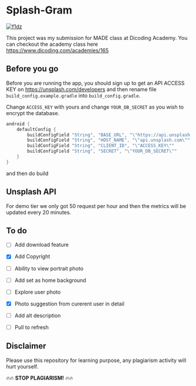 # Splash-Gram

[![f1dz](https://circleci.com/gh/f1dz/Splash-Gram.svg?style=svg)](https://circleci.com/gh/f1dz/Splash-Gram)


This project was my submission for MADE class at Dicoding Academy.
You can checkout the academy class here https://www.dicoding.com/academies/165

## Before you go
Before you are running the app, you should sign up to get an API ACCESS KEY on https://unsplash.com/developers and then rename file ```build_config.example.gradle``` into ```build_config.gradle```.

Change ```ACCESS_KEY``` with yours and change ```YOUR_DB_SECRET``` as you wish to encrypt the database.
```gradle
android {
    defaultConfig {
        buildConfigField "String", "BASE_URL", "\"https://api.unsplash.com/\""
        buildConfigField "String", "HOST_NAME", "\"api.unsplash.com\""
        buildConfigField "String", "CLIENT_ID", "\"ACCESS_KEY\""
        buildConfigField "String", "SECRET", "\"YOUR_DB_SECRET\""
    }
}
```
and then do build

## Unsplash API
For demo tier we only got 50 request per hour and then the metrics will be updated every 20 minutes.

## To do
- [ ] Add download feature
- [x] Add Copyright
- [ ] Ability to view portrait photo
- [ ] Add set as home background
- [ ] Explore user photo
- [x] Photo suggestion from curerent user in detail
- [ ] Add alt description
- [ ] Pull to refresh


## Disclaimer
Please use this repository for learning purpose, any plagiarism activity will hurt yourself. 

🔥🔥 **STOP PLAGIARISM!** 🔥🔥
